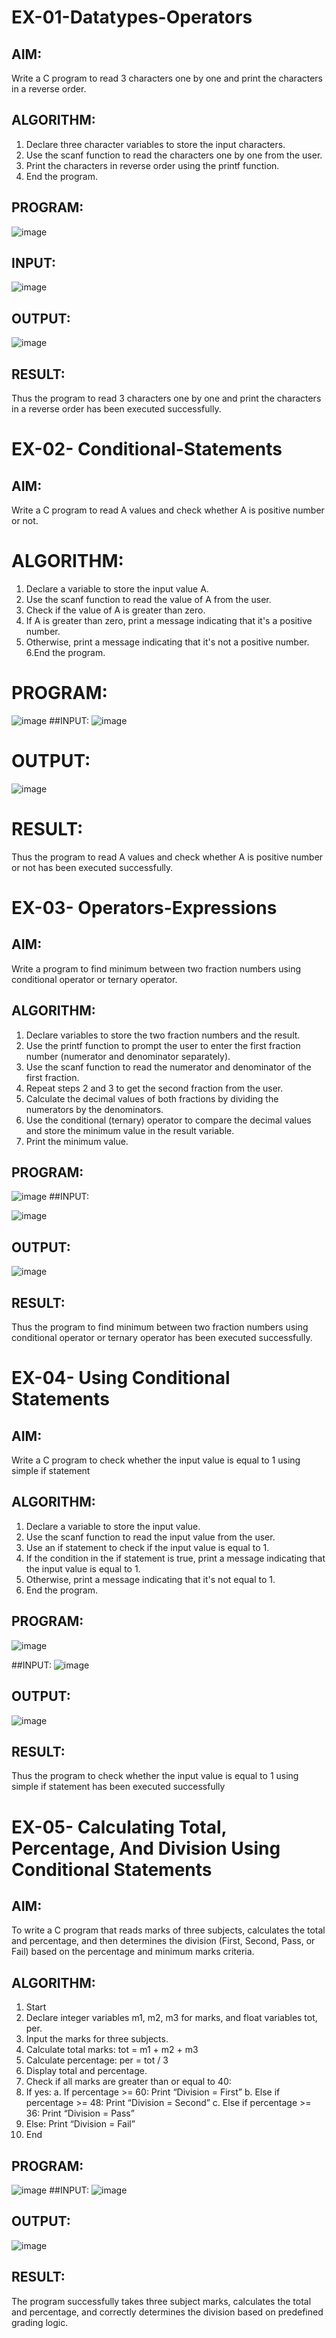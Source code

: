 
# EX-01-Datatypes-Operators
## AIM:
Write a C program to read 3 characters one by one and print the characters in a reverse order.

## ALGORITHM:
1.	Declare three character variables to store the input characters.
2.	Use the scanf function to read the characters one by one from the user.
3.	Print the characters in reverse order using the printf function.
4.	End the program.

## PROGRAM:
![image](https://github.com/user-attachments/assets/b3feacd9-4ced-45e1-b3a1-9165ec4c27a7)
## INPUT:
![image](https://github.com/user-attachments/assets/09104e90-82d5-4a4a-932c-9210e85e9f18)


## OUTPUT:
![image](https://github.com/user-attachments/assets/4c6904f7-5635-46ea-9d54-8fe5b0da0518)


















## RESULT:
Thus the program to read 3 characters one by one and print the characters in a reverse order has been executed successfully.


# EX-02- Conditional-Statements
## AIM:
Write a C program to read A values and check whether A is positive number or not.

# ALGORITHM:
1.	Declare a variable to store the input value A.
2.	Use the scanf function to read the value of A from the user.
3.	Check if the value of A is greater than zero.
4.	If A is greater than zero, print a message indicating that it's a positive number. 
5.	Otherwise, print a message indicating that it's not a positive number.
6.End the program.

# PROGRAM:
![image](https://github.com/user-attachments/assets/4f97d54e-5428-47a3-b717-e7e796a33c1b)
##INPUT:
![image](https://github.com/user-attachments/assets/af2fde72-f21a-49e7-a075-291751789aab)


# OUTPUT:


![image](https://github.com/user-attachments/assets/5d885983-8591-4b9f-8301-dc8ffd193797)









# RESULT:
Thus the program to read A values and check whether A is positive number or not has been executed successfully.
 
 
 


# EX-03- Operators-Expressions
## AIM:
Write a program to find minimum between two fraction numbers using conditional operator or ternary operator.

## ALGORITHM:
1.	Declare variables to store the two fraction numbers and the result.
2.	Use the printf function to prompt the user to enter the first fraction number (numerator and denominator separately).
3.	Use the scanf function to read the numerator and denominator of the first fraction.
4.	Repeat steps 2 and 3 to get the second fraction from the user.
5.	Calculate the decimal values of both fractions by dividing the numerators by the denominators.
6.	Use the conditional (ternary) operator to compare the decimal values and store the minimum value in the result variable.
7.	Print the minimum value.

## PROGRAM:
![image](https://github.com/user-attachments/assets/8371b03c-8c00-4872-84e5-1b0424b26f88)
##INPUT:

![image](https://github.com/user-attachments/assets/9b9400e7-eef8-4ecb-8f41-f487c9826818)

## OUTPUT:

![image](https://github.com/user-attachments/assets/7cc140ac-e723-4448-a039-5b9fa0024f95)








## RESULT:
Thus the program to find minimum between two fraction numbers using conditional operator or ternary operator has been executed successfully.




# EX-04- Using Conditional Statements

## AIM:
Write a C program to check whether the input value is equal to 1 using simple if statement

## ALGORITHM:
1.	Declare a variable to store the input value.
2.	Use the scanf function to read the input value from the user.
3.	Use an if statement to check if the input value is equal to 1.
4.	If the condition in the if statement is true, print a message indicating that the input value is equal to 1.
5.	Otherwise, print a message indicating that it's not equal to 1.
6.	End the program.

## PROGRAM:
![image](https://github.com/user-attachments/assets/5dee3d90-ac31-4a04-bda3-fbef2c790137)

##INPUT:
![image](https://github.com/user-attachments/assets/4beea6f3-8f93-4245-ba14-827ed2ec4290)

## OUTPUT:



![image](https://github.com/user-attachments/assets/b6e51fbc-4b79-4c4c-a9c7-cbca90819cfb)






	

## RESULT:
Thus the program to check whether the input value is equal to 1 using simple if statement has been executed successfully



# EX-05- Calculating Total, Percentage, And Division Using Conditional Statements 
## AIM:
To write a C program that reads marks of three subjects, calculates the total and percentage, and then determines the division (First, Second, Pass, or Fail) based on the percentage and minimum marks criteria.
## ALGORITHM:
1.	Start
2.	Declare integer variables m1, m2, m3 for marks, and float variables tot, per.
3.	Input the marks for three subjects.
4.	Calculate total marks: tot = m1 + m2 + m3
5.	Calculate percentage: per = tot / 3
6.	Display total and percentage.
7.	Check if all marks are greater than or equal to 40:
8.	If yes:
a.	If percentage >= 60: Print “Division = First”
b.	Else if percentage >= 48: Print “Division = Second”
c.	Else if percentage >= 36: Print “Division = Pass”
9.	Else: Print “Division = Fail”
10.	End
## PROGRAM:
![image](https://github.com/user-attachments/assets/d4f4c97f-ce20-4a73-97a7-5720691bf8c4)
##INPUT:
![image](https://github.com/user-attachments/assets/5d6194c1-b187-43c0-9da5-98d60041ca7b)


## OUTPUT:
![image](https://github.com/user-attachments/assets/2cabd9d0-f138-42a2-8684-21b5251889e5)


## RESULT:
The program successfully takes three subject marks, calculates the total and percentage, and correctly determines the division based on predefined grading logic.

